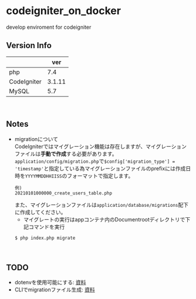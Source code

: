 # codeigniter_on_docker
develop enviroment for codeigniter

## Version Info
||ver|
|---|---|
|php|7.4|
|CodeIgniter|3.1.11|
|MySQL|5.7|

<br>

## Notes
- migrationについて  
  CodeIgniterではマイグレーション機能は存在しますが、マイグレーションファイルは**手動で作成**する必要があります。  
  `application/config/migration.php`で`$config['migration_type'] = 'timestamp'`と指定している為マイグレーションファイルのprefixには作成日時を`YYYYMMDDHHIISS`のフォーマットで指定します。
  ```
  例)
  20210101000000_create_users_table.php
  ```  
  また、マイグレーションファイルは`application/database/migrations`配下に作成してください。
  - マイグレートの実行はappコンテナ内のDocumentrootディレクトリで下記コマンドを実行
  ```sh
  $ php index.php migrate
  ```

<br>

## TODO
- dotenvを使用可能にする: [資料](https://pgmemo.tokyo/category/23/tag/CodeIgniter/)
- CLIでmigrationファイル生成: [資料](http://blog.a-way-out.net/blog/2015/05/07/codeigniter-cli/)